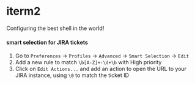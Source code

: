 # iterm2

Configuring the best shell in the world!

#### smart selection for JIRA tickets

1. Go to `Preferences` → `Profiles` → `Advanced` → `Smart Selection` → `Edit`
1. Add a new rule to match `\b[A-Z]+-\d+\b` with High priority
1. Click on `Edit Actions...` and add an action to open the URL to your JIRA instance, using `\0` to match the ticket ID
